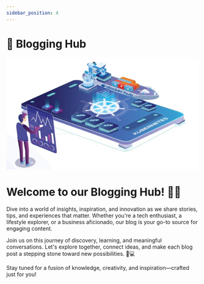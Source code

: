 ```yaml
---
sidebar_position: 4
---
```




# 📑 Blogging Hub 

<p align="center">
  <img src="/img/sc.jpg" alt="Alt Text" width="550"/>
</p>
<span style={{ fontFamily: 'Helvetica', fontSize: '12pt' }}>

# Welcome to our Blogging Hub! 📝✨

Dive into a world of insights, inspiration, and innovation as we share stories, tips, and experiences that matter. Whether you're a tech enthusiast, a lifestyle explorer, or a business aficionado, our blog is your go-to source for engaging content.

Join us on this journey of discovery, learning, and meaningful conversations. Let's explore together, connect ideas, and make each blog post a stepping stone toward new possibilities. 🚀💻

Stay tuned for a fusion of knowledge, creativity, and inspiration—crafted just for you!


</span>


